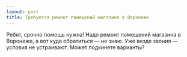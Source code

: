 ```yaml
---
layout: post 
title: Требуется ремонт помещений магазина в Воронеже 
--- 
```

Ребят, срочно помощь нужна! Надо ремонт помещений магазина в Воронеже, а вот куда обратиться — не знаю. Уже везде звонил — условия не устраивают. Может подкинете варианты?
